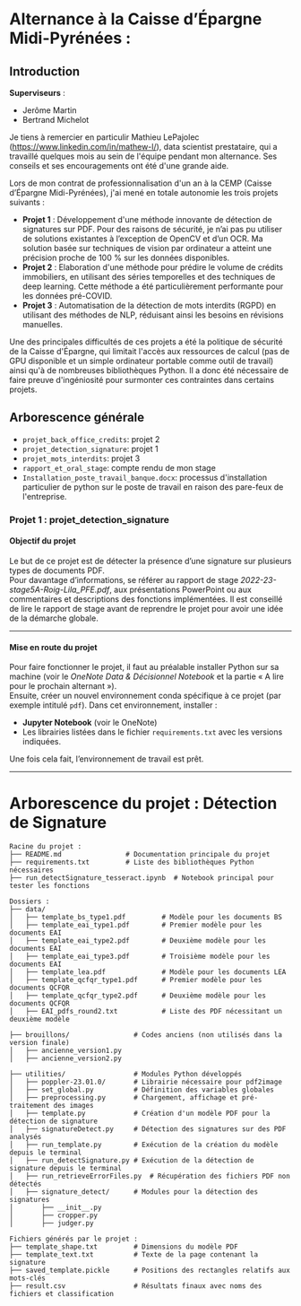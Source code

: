 # Alternance à la Caisse d’Épargne Midi-Pyrénées : 

## Introduction

**Superviseurs** :
- Jerôme Martin
- Bertrand Michelot

Je tiens à remercier en particulir Mathieu LePajolec (https://www.linkedin.com/in/mathew-l/), data scientist prestataire, qui a travaillé quelques mois au sein de l'équipe pendant mon alternance. Ses conseils et ses encouragements ont été d'une grande aide.

Lors de mon contrat de professionnalisation d'un an à la CEMP (Caisse d’Épargne Midi-Pyrénées), j'ai mené en totale autonomie les trois projets suivants : 

- **Projet 1** : Développement d'une méthode innovante de détection de signatures sur PDF. Pour des raisons de sécurité, je n’ai pas pu utiliser de solutions existantes à l’exception de OpenCV et d’un OCR. Ma solution basée sur techniques de vision par ordinateur a atteint une précision proche de 100 % sur les données disponibles.
- **Projet 2** : Elaboration d'une méthode pour prédire le volume de crédits immobiliers, en utilisant des séries temporelles et des techniques de deep learning. Cette méthode a été particulièrement performante pour les données pré-COVID. 
- **Projet 3** : Automatisation de la détection de mots interdits (RGPD) en utilisant des méthodes de NLP, réduisant ainsi les besoins en révisions manuelles.

Une des principales difficultés de ces projets a été la politique de sécurité de la Caisse d'Épargne, qui limitait l'accès aux ressources de calcul (pas de GPU disponible et un simple ordinateur portable comme outil de travail) ainsi qu'à de nombreuses bibliothèques Python. Il a donc été nécessaire de faire preuve d'ingéniosité pour surmonter ces contraintes dans certains projets.


## Arborescence générale 

- `projet_back_office_credits`: projet 2
- `projet_detection_signature`: projet 1
- `projet_mots_interdits`: projet 3
- `rapport_et_oral_stage`: compte rendu de mon stage
- `Installation_poste_travail_banque.docx`: processus d'installation particulier de python sur le poste de travail en raison des pare-feux de l'entreprise.


### Projet 1 : projet_detection_signature

#### Objectif du projet

Le but de ce projet est de détecter la présence d’une signature sur plusieurs types de documents PDF.  
Pour davantage d’informations, se référer au rapport de stage *2022-23-stage5A-Roig-Lila_PFE.pdf*, aux présentations PowerPoint ou aux commentaires et descriptions des fonctions implémentées. Il est conseillé de lire le rapport de stage avant de reprendre le projet pour avoir une idée de la démarche globale.

---

#### Mise en route du projet

Pour faire fonctionner le projet, il faut au préalable installer Python sur sa machine (voir le *OneNote Data & Décisionnel Notebook* et la partie « A lire pour le prochain alternant »).  
Ensuite, créer un nouvel environnement conda spécifique à ce projet (par exemple intitulé `pdf`). Dans cet environnement, installer :
- **Jupyter Notebook** (voir le OneNote)
- Les librairies listées dans le fichier `requirements.txt` avec les versions indiquées.

Une fois cela fait, l’environnement de travail est prêt.

---

# Arborescence du projet : Détection de Signature

```plaintext
Racine du projet :
├── README.md                # Documentation principale du projet
├── requirements.txt         # Liste des bibliothèques Python nécessaires
├── run_detectSignature_tesseract.ipynb  # Notebook principal pour tester les fonctions

Dossiers :
├── data/                    
│   ├── template_bs_type1.pdf         # Modèle pour les documents BS
│   ├── template_eai_type1.pdf        # Premier modèle pour les documents EAI
│   ├── template_eai_type2.pdf        # Deuxième modèle pour les documents EAI
│   ├── template_eai_type3.pdf        # Troisième modèle pour les documents EAI
│   ├── template_lea.pdf              # Modèle pour les documents LEA
│   ├── template_qcfqr_type1.pdf      # Premier modèle pour les documents QCFQR
│   ├── template_qcfqr_type2.pdf      # Deuxième modèle pour les documents QCFQR
│   ├── EAI_pdfs_round2.txt           # Liste des PDF nécessitant un deuxième modèle

├── brouillons/                # Codes anciens (non utilisés dans la version finale)
│   ├── ancienne_version1.py
│   ├── ancienne_version2.py

├── utilities/                 # Modules Python développés
│   ├── poppler-23.01.0/       # Librairie nécessaire pour pdf2image
│   ├── set_global.py          # Définition des variables globales
│   ├── preprocessing.py       # Chargement, affichage et pré-traitement des images
│   ├── template.py            # Création d'un modèle PDF pour la détection de signature
│   ├── signatureDetect.py     # Détection des signatures sur des PDF analysés
│   ├── run_template.py        # Exécution de la création du modèle depuis le terminal
│   ├── run_detectSignature.py # Exécution de la détection de signature depuis le terminal
│   ├── run_retrieveErrorFiles.py  # Récupération des fichiers PDF non détectés
│   ├── signature_detect/      # Modules pour la détection des signatures
│       ├── __init__.py
│       ├── cropper.py
│       ├── judger.py

Fichiers générés par le projet :
├── template_shape.txt         # Dimensions du modèle PDF
├── template_text.txt          # Texte de la page contenant la signature
├── saved_template.pickle      # Positions des rectangles relatifs aux mots-clés
├── result.csv                 # Résultats finaux avec noms des fichiers et classification
